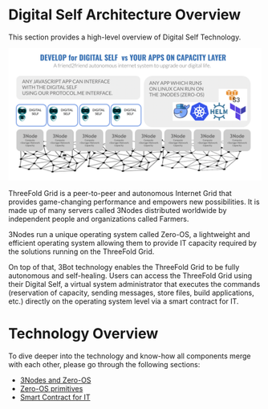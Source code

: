# Digital Self Architecture Overview 

This section provides a high-level overview of Digital Self Technology.

![](img/DS_architecture_overview.png)

ThreeFold Grid is a peer-to-peer and autonomous Internet Grid that provides game-changing performance and empowers new possibilities. It is made up of many servers called 3Nodes distributed worldwide by independent people and organizations called Farmers. 

3Nodes run a unique operating system called Zero-OS, a lightweight and efficient operating system allowing them to provide IT capacity required by the solutions running on the ThreeFold Grid. 

On top of that, 3Bot technology enables the ThreeFold Grid to be fully autonomous and self-healing. Users can access the ThreeFold Grid using their Digital Self, a virtual system administrator that executes the commands (reservation of capacity, sending messages, store files, build applications, etc.) directly on the operating system level via a smart contract for IT. 

# Technology Overview 

To dive deeper into the technology and know-how all components merge with each other, please go through the following sections: 
- [3Nodes and Zero-OS](3node_zos)
- [Zero-OS primitives](zos_primitives)
- [Smart Contract for IT](smart_contract_for_it)

